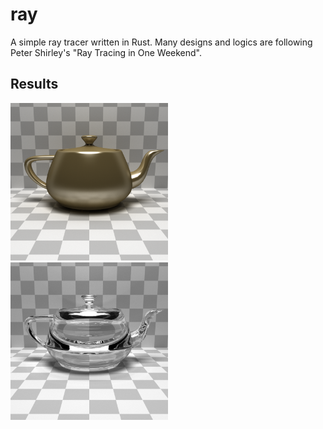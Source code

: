 # ray
A simple ray tracer written in Rust. Many designs and logics are following Peter Shirley's "Ray Tracing in One Weekend".

## Results
<img src="https://github.com/tttmmmyyyy/ray/raw/master/images/image0.png" width=50%>
<img src="https://github.com/tttmmmyyyy/ray/raw/master/images/image1.png" width=50%>
